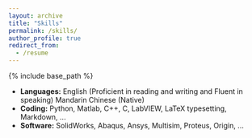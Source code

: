 ```yaml
---
layout: archive
title: "Skills"
permalink: /skills/
author_profile: true
redirect_from:
  - /resume
---
```


{% include base_path %}

* **Languages:** English (Proficient in reading and writing and Fluent in speaking) Mandarin Chinese (Native)
* **Coding:** Python, Matlab, C++, C, LabVIEW, LaTeX typesetting, Markdown, ...
* **Software:** SolidWorks, Abaqus, Ansys, Multisim, Proteus, Origin, ...
